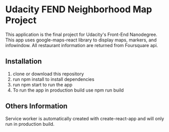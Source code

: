# Udacity FEND Neighborhood Map Project
This application is the final project for Udacity's Front-End Nanodegree.
This app uses google-maps-react library to display maps, markers, and infowindow. 
All restaurant information are returned from Foursquare api.

## Installation
1. clone or download this repository
2. run npm install to install dependencies 
3. run npm start to run the app
4. To run the app in production build use npm run build
## Others Information
Service worker is automatically created with create-react-app and will only run in production build.

